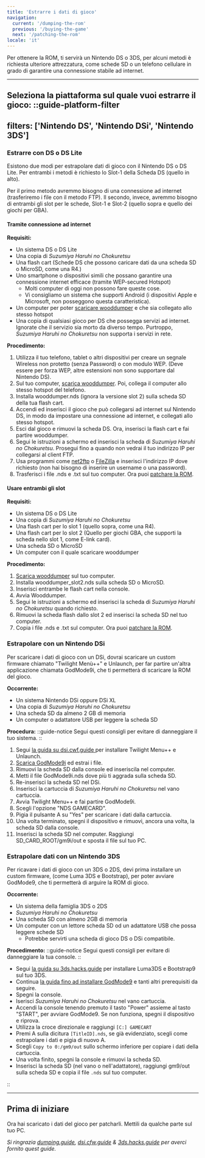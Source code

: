```yaml
---
title: 'Estrarre i dati di gioco'
navigation:
  current: '/dumping-the-rom'
  previous: '/buying-the-game'
  next: '/patching-the-rom'
locale: 'it'
---
```


Per ottenere la ROM, ti servirà un Nintendo DS o 3DS, per alcuni metodi è richiesta ulteriore attrezzatura, come schede SD o un telefono cellulare in grado di garantire una connessione stabile ad internet.

---

**Seleziona la piattaforma sul quale vuoi estrarre il gioco:**
::guide-platform-filter
---
filters: ['Nintendo DS', 'Nintendo DSi', 'Nintendo 3DS']
---
<div class="platform-filtered platform-nintendo_ds">

### Estrarre con DS o DS Lite
Esistono due modi per estrapolare dati di gioco con il Nintendo DS o DS Lite. Per entrambi i metodi è richiesto lo Slot-1 della Scheda DS (quello in alto).

Per il primo metodo avremmo bisogno di una connessione ad internet (trasferiremo i file con il metodo FTP). Il secondo, invece, avremmo bisogno di entrambi gli slot per le schede, Slot-1 e Slot-2 (quello sopra e quello dei giochi per GBA).

#### Tramite connessione ad internet
**Requisiti:**
* Un sistema DS o DS Lite
* Una copia di *Suzumiya Haruhi no Chokuretsu*
* Una flash cart (Schede DS che possono caricare dati da una scheda SD o MicroSD, come una R4.)
* Uno smartphone o dispositivi simili che possano garantire una connessione internet efficace (tramite WEP-secured Hotspot)
  - Molti computer di oggi non possono fare queste cose.
  - Vi consigliamo un sistema che supporti Android (i dispositivi Apple e Microsoft, non posseggono questa caratteristica).
* Un computer per poter [scaricare wooddumper](https://digiex.net/threads/wood-dumper-dump-nintendo-ds-roms-and-save-games-over-wi-fi-with-an-nintendo-ds.14729/) e che sia collegato allo stesso hotspot
* Una copia di qualsiasi gioco per DS che possegga servizi ad internet. Ignorate che il servizio sia morto da diverso tempo. Purtroppo, *Suzumiya Haruhi no Chokuretsu* non supporta i servizi in rete.

**Procedimento:**
1. Utilizza il tuo telefono, tablet o altri dispositivi per creare un segnale Wireless non protetto (senza Password) o con modulo WEP. (Deve essere per forza WEP, altre estensioni non sono supportare dal Nintendo DS).
2. Sul tuo computer, [scarica wooddumper](https://digiex.net/threads/wood-dumper-dump-nintendo-ds-roms-and-save-games-over-wi-fi-with-an-nintendo-ds.14729/). Poi, collega il computer allo stesso hotspot del telefono.
3. Installa wooddumper.nds (ignora la versione slot 2) sulla scheda SD della tua flash cart.
4. Accendi ed inserisci il gioco che può collegarsi ad internet sul Nintendo DS, in modo da impostare una connessione ad internet, e collegati allo stesso hotspot.
5. Esci dal gioco e rimuovi la scheda DS. Ora, inserisci la flash cart e fai partire wooddumper.
6. Segui le istruzioni a schermo ed inserisci la scheda di *Suzumiya Haruhi no Chokuretsu*. Prosegui fino a quando non vedrai il tuo indirizzo IP per collegarsi al client FTP.
7. Usa programmi come [net2ftp](https://www.net2ftp.com/) o [FileZilla](https://filezilla-project.org/) e inserisci l'indirizzo IP dove richiesto (non hai bisogno di inserire un username o una password).
8. Trasferisci i file .nds e .txt sul tuo computer. Ora puoi [patchare la ROM](/it/chokuretsu/guide/patching-the-rom).

#### Usare entrambi gli slot
**Requisiti:**
* Un sistema DS o DS Lite
* Una copia di *Suzumiya Haruhi no Chokuretsu*
* Una flash cart per lo slot 1 (quello sopra, come una R4).
* Una flash cart per lo slot 2 (Quello per giochi GBA, che supporti la scheda nello slot 1, come E-link card).
* Una scheda SD o MicroSD
* Un computer con il quale scaricare wooddumper

**Procedimento:**
1. [Scarica wooddumper](https://digiex.net/threads/wood-dumper-dump-nintendo-ds-roms-and-save-games-over-wi-fi-with-an-nintendo-ds.14729/) sul tuo computer.
2. Installa wooddumper_slot2.nds sulla scheda SD o MicroSD.
3. Inserisci entrambe le flash cart nella console.
4. Avvia Wooddumper.
5. Segui le istruzioni a schermo ed inserisci la scheda di *Suzumiya Haruhi no Chokuretsu* quando richiesto.
6. Rimuovi la scheda flash dallo slot 2 ed inserisci la scheda SD nel tuo computer.
7. Copia i file .nds e .txt sul computer. Ora puoi [patchare la ROM](/it/chokuretsu/guide/patching-the-rom).

</div>

<div class="platform-filtered platform-nintendo_dsi">

### Estrapolare con un Nintendo DSi

Per scaricare i dati di gioco con un DSi, dovrai scaricare un custom firmware chiamato "Twilight Menù++" e Unlaunch, per far partire un'altra applicazione chiamata GodMode9i, che ti permetterà di scaricare la ROM del gioco.

**Occorrente:**
* Un sistema Nintendo DSi oppure DSi XL
* Una copia di *Suzumiya Haruhi no Chokuretsu*
* Una scheda SD da almeno 2 GB di memoria
* Un computer o adattatore USB per leggere la scheda SD

**Procedura:**
::guide-notice
Segui questi consigli per evitare di danneggiare il tuo sistema.
::
1. Segui [la guida su dsi.cwf.guide ](https://dsi.cfw.guide/launching-the-exploit.html) per installare Twilight Menu++ e Unlaunch.
2. [Scarica GodMode9i](https://github.com/DS-Homebrew/GodMode9i/releases) ed estrai i file.
3. Rimuovi la scheda SD dalla console ed inseriscila nel computer.
4. Metti il file GodMode9i.nds dove più ti aggrada sulla scheda SD.
5. Re-inserisci la scheda SD nel DSi.
6. Inserisci la cartuccia di *Suzumiya Haruhi no Chokuretsu* nel vano cartuccia.
7. Avvia Twilight Menu++ e fai partire GodMode9i.
8. Scegli l'opzione "NDS GAMECARD".
9. Pigia il pulsante A su "Yes" per scaricare i dati dalla cartuccia.
10. Una volta terminato, spegni il dispositivo e rimuovi, ancora una volta, la scheda SD dalla console.
11. Inserisci la scheda SD nel computer. Raggiungi SD_CARD_ROOT/gm9i/out e sposta il file sul tuo PC.


</div>

<div class="platform-filtered platform-nintendo_3ds">

### Estrapolare dati con un Nintendo 3DS

Per ricavare i dati di gioco con un 3DS o 2DS, devi prima installare un custom firmware, (come Luma 3DS e Bootstrap), per poter avviare GodMode9, che ti permetterà di arguire la ROM di gioco.

**Occorrente:**
* Un sistema della famiglia 3DS o 2DS
* *Suzumiya Haruhi no Chokuretsu*
* Una scheda SD con almeno 2GB di memoria
* Un computer con un lettore scheda SD od un adattatore USB che possa leggere schede SD 
  * Potrebbe servirti una scheda di gioco DS o DSi compatibile.

**Procedimento:**
::guide-notice
Segui questi consigli per evitare di danneggiare la tua console.
::
* Segui [la guida su 3ds.hacks.guide](https://3ds.hacks.guide/get-started) per installare Luma3DS e Bootstrap9 sul tuo 3DS.
* Continua [la guida fino ad installare GodMode9](https://3ds.hacks.guide/finalizing-setup) e tanti altri prerequisiti da seguire.
* Spegni la console.
* Iserisci *Suzumiya Haruhi no Chokuretsu* nel vano cartuccia.
* Accendi la console tenendo premuto il tasto "Power" assieme al tasto "START", per avviare GodMode9. Se non funziona, spegni il dispositivo e riprova.
* Utilizza la croce direzionale e raggiungi `[C:] GAMECART`
* Premi A sulla dicitura `[TitleID].nds`, se già evidenziato, scegli come estrapolare i dati e pigia di nuovo A.
* Scegli `Copy to 0:/gm9/out` sullo schermo inferiore per copiare i dati della cartuccia.
* Una volta finito, spegni la console e rimuovi la scheda SD.
* Inserisci la scheda SD (nel vano o nell'adattatore), raggiungi gm9/out sulla scheda SD e copia il file `.nds` sul tuo computer.

</div>
::

---

## Prima di iniziare
Ora hai scaricato i dati del gioco per patcharli. Mettili da qualche parte sul tuo PC.

*Si ringrazia [dumping.guide](https://dumping.guide/carts/nintendo/ds), [dsi.cfw.guide](https://dsi.cfw.guide/) & [3ds.hacks.guide](https://3ds.hacks.guide/) per averci fornito quest guide.*